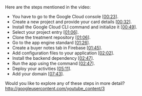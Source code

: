 Here are the steps mentioned in the video:

* You have to go to the Google Cloud console \[[00:23](http://www.youtube.com/watch?v=--qUoDXqPos&t=23)\].
* Create a new project and provide your card details \[[00:32](http://www.youtube.com/watch?v=--qUoDXqPos&t=32)\].
* Install the Google Cloud CLI command and initialize it \[[00:49](http://www.youtube.com/watch?v=--qUoDXqPos&t=49)\].
* Select your project entry \[[01:06](http://www.youtube.com/watch?v=--qUoDXqPos&t=66)\].
* Clone the treatment repository \[[01:06](http://www.youtube.com/watch?v=--qUoDXqPos&t=66)\].
* Go to the app engine standard \[[01:26](http://www.youtube.com/watch?v=--qUoDXqPos&t=86)\].
* Create a buyer notes tab in Firebase \[[01:45](http://www.youtube.com/watch?v=--qUoDXqPos&t=105)\].
* Add configuration files to your application \[[02:02](http://www.youtube.com/watch?v=--qUoDXqPos&t=122)\].
* Install the backend dependency \[[02:47](http://www.youtube.com/watch?v=--qUoDXqPos&t=167)\].
* Run the app using the command \[[02:47](http://www.youtube.com/watch?v=--qUoDXqPos&t=167)\].
* Deploy your activities \[[05:11](http://www.youtube.com/watch?v=--qUoDXqPos&t=311)\].
* Add your domain \[[07:43](http://www.youtube.com/watch?v=--qUoDXqPos&t=463)\].

Would you like to explore any of these steps in more detail?
http://googleusercontent.com/youtube_content/3